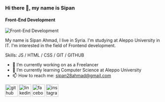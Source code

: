 ### Hi there 👋, my name is Sipan
#### Front-End Development
![Front-End Development](https://media.licdn.com/dms/image/D4E16AQFRUGrVP2S20w/profile-displaybackgroundimage-shrink_350_1400/0/1682427326293?e=1688601600&v=beta&t=lX8x6wNlZjqzkDbqmVd18kyCnGsDtT1WA5YIxiPvgHY)

My name is Sipan Ahmad, I live in Syria. I'm studying at Aleppo University in IT. I'm interested in the field of Frontend development.

Skills:  JS / HTML / CSS  / GIT / GITHUB

- 🔭 I’m currently working on as a Freelancer 
- 🌱 I’m currently learning Computer Science at Aleppo University 
- 📫 How to reach me: sipan28ahmad@gmail.com 


[<img src='https://cdn.jsdelivr.net/npm/simple-icons@3.0.1/icons/github.svg' alt='github' height='40'>](https://github.com/https://github.com/sipanahmad)  [<img src='https://cdn.jsdelivr.net/npm/simple-icons@3.0.1/icons/linkedin.svg' alt='linkedin' height='40'>](https://www.linkedin.com/in/https://www.linkedin.com/in/sipan-ahmad//)  [<img src='https://cdn.jsdelivr.net/npm/simple-icons@3.0.1/icons/facebook.svg' alt='facebook' height='40'>](https://www.facebook.com/https://www.facebook.com/profile.php?id=100010014192853)  [<img src='https://cdn.jsdelivr.net/npm/simple-icons@3.0.1/icons/instagram.svg' alt='instagram' height='40'>](https://www.instagram.com/sipan28ahmad/)  

